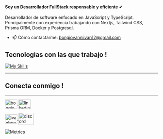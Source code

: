 #### Soy un Desarrollador FullStack responsable y eficiente ✔
Desarrollador de software enfocado en JavaScript y TypeScript. Principalmente con experiencia trabajando con Nextjs, Tailwind CSS, Prisma ORM, Docker y Postgresql.

- 📫 Cómo contactarme: bongiovanniivan12@gmail.com 

<h2 align="left">Tecnologias con las que trabajo !</h2>

[![My Skills](https://skillicons.dev/icons?i=javascript,typescript,react,astro,nextjs,tailwindcss,prisma,postgresql,mongodb,html,css,docker,vercel,git,github,nodejs,express,nestjs)](https://skillicons.dev)

<hr>
<h2 align="left">Conecta conmigo !</h2>
<hr>
<p align="left">
  <a href="https://twitter.com/bongiovanniDev" target="blank">
    <img align="center" src="https://raw.githubusercontent.com/rahuldkjain/github-profile-readme-generator/master/src/images/icons/Social/twitter.svg" alt="bongiovanniDev" height="30" width="40" />
  </a>
  
  <a href="https://linkedin.com/in/linkedin.com/in/bongiovanni-ivan45" target="blank">
    <img align="center" src="https://raw.githubusercontent.com/rahuldkjain/github-profile-readme-generator/master/src/images/icons/Social/linked-in-alt.svg" alt="linkedin.com/in/bongiovanni-ivan45" height="30" width="40" />
  </a>
  
</p>
<p align="left">
  
  <a href="mailto:ivanbongiovanni09@gmail.com">
    <img align="center" src="https://upload.wikimedia.org/wikipedia/commons/thumb/7/7e/Gmail_icon_%282020%29.svg/1024px-Gmail_icon_%282020%29.svg.png" alt="ivanbongiovanni09@gmail.com" height="30" width="40" style="height: 30px; width: 40px;" />
  </a>
  
  <a href="https://discord.com/users/601604373822308375" target="blank">
    <img align="center" src="https://raw.githubusercontent.com/rahuldkjain/github-profile-readme-generator/master/src/images/icons/Social/discord.svg" alt="discord" height="40" width="50" />
  </a>
</p>


![Metrics](https://metrics.lecoq.io/ivan2214?template=classic&base.hireable=true&isocalendar=1&languages=1&lines=1&activity=1&notable=1&base=header%2C%20activity%2C%20community%2C%20repositories%2C%20metadata&base.indepth=false&base.hireable=true&base.skip=false&isocalendar=false&isocalendar.duration=full-year&languages=false&languages.limit=8&languages.threshold=0%25&languages.other=false&languages.colors=github&languages.sections=most-used&languages.indepth=false&languages.analysis.timeout=15&languages.analysis.timeout.repositories=7.5&languages.categories=markup%2C%20programming&languages.recent.categories=markup%2C%20programming&languages.recent.load=300&languages.recent.days=14&lines=false&lines.sections=base&lines.repositories.limit=4&lines.history.limit=1&lines.delay=0&notable=false&notable.from=organization&notable.repositories=false&notable.indepth=false&notable.types=commit&notable.self=false&activity=false&activity.limit=5&activity.load=300&activity.days=14&activity.visibility=all&activity.timestamps=false&activity.filter=all&config.timezone=America%2FBuenos_Aires&config.octicon=true)
